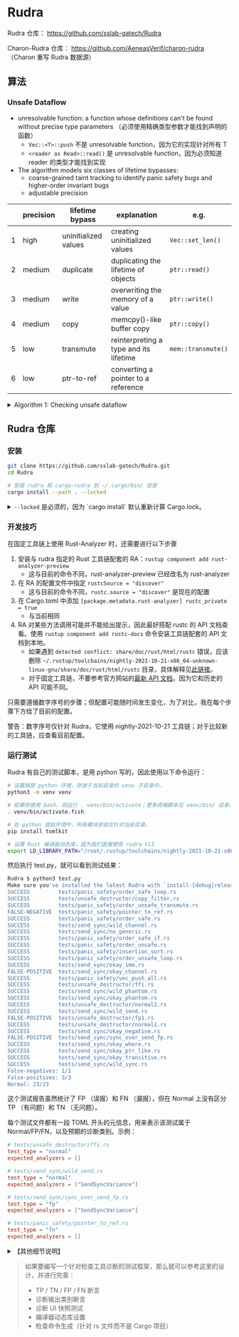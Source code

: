 # Rudra

Rudra 仓库： <https://github.com/sslab-gatech/Rudra>

Charon-Rudra 仓库： <https://github.com/AeneasVerif/charon-rudra> （Charon 重写 Rudra 数据源）

## 算法

### Unsafe Dataflow

* unresolvable function: a function whose definitions can't be found without precise type parameters （必须使用精确类型参数才能找到声明的函数）
  * `Vec::<T>::push` 不是 unresolvable function，因为它的实现针对所有 T
  * `<reader as Read>::read()` 是 unresolvable function，因为必须知道 reader 的类型才能找到实现
* The algorithm models six classes of lifetime bypasses:
  * coarse-grained taint tracking to identify panic safety bugs and higher-order invariant bugs 
  * adjustable precision

|   | precision | lifetime bypass      | explanation                            | e.g.               |
|:-:|-----------|----------------------|----------------------------------------|--------------------|
| 1 | high      | uninitialized values | creating uninitialized values          | `Vec::set_len()`   |
| 2 | medium    | duplicate            | duplicating the lifetime of objects    | `ptr::read()`      |
| 3 | medium    | write                | overwriting the memory of a value      | `ptr::write()`     |
| 4 | medium    | copy                 | memcpy()-like buffer copy              | `ptr::copy()`      |
| 5 | low       | transmute            | reinterpreting a type and its lifetime | `mem::transmute()` |
| 6 | low       | ptr-to-ref           | converting a pointer to a reference    |                    |

<details>

<summary> Algorithm 1: Checking unsafe dataflow </summary>

<img src="https://github.com/user-attachments/assets/2ef911c9-e826-4761-925a-089c25d293a4" width="50%" style="display:block;margin:auto;">

</details>


## Rudra 仓库

### 安装

```bash
git clone https://github.com/sslab-gatech/Rudra.git
cd Rudra

# 安装 rudra 和 cargo-rudra 到 ~/.cargo/bin/ 目录
cargo install --path . --locked
```

<details>

<summary>
  <code>--locked</code> 是必须的，因为 `cargo install` 默认重新计算 Cargo.lock。
</summary>

而 libc 需要 1.63 之后的 Rust 编译器，Rudra 使用 `nightly-2021-10-21` 工具链，rustc 版本为 1.58。

```bash
error: failed to compile `rudra v0.1.0 (/.../Rudra)`, intermediate artifacts can be found at `/.../Rudra/target`
Caused by:
  package `libc v0.2.170` cannot be built because it requires rustc 1.63 or newer, while the currently active rustc version is 1.58.0-nightly
```

</details>

### 开发技巧

在固定工具链上使用 Rust-Analyzer 时，还需要进行以下步骤
1. 安装与 rudra 指定的 Rust 工具链配套的 RA：`rustup component add rust-analyzer-preview`
    * 这与目前的命令不同，rust-analyzer-preview 已经改名为 rust-analyzer
2. 在 RA 的配置文件中指定 `rustcSource = "discover"`
    * 这与目前的命令不同，`rustc.source = "discover"` 是现在的配置
3. 在 Cargo.toml 中添加 `[package.metadata.rust-analyzer] rustc_private = true`
    * 与当前相同
4. RA 对某些方法调用可能并不能给出提示，因此最好搭配 rustc 的 API 文档查看。使用 `rustup component add rustc-docs`
   命令安装工具链配套的 API 文档到本地。
    * 如果遇到 `detected conflict: share/doc/rust/html/rustc` 错误，应该删除
      `~/.rustup/toolchains/nightly-2021-10-21-x86_64-unknown-linux-gnu/share/doc/rust/html/rustc` 目录，具体解释见[此链接](share/doc/rust/html/rustc)。
    * 对于固定工具链，不要参考官方网站的[最新 API 文档](https://doc.rust-lang.org/nightly/nightly-rustc/)，因为它和历史的 API 可能不同。

只需要遵循数字序号的步骤；但配置可能随时间发生变化，为了对比，我在每个步骤下方给了目前的配置。

警告：数字序号仅针对 Rudra，它使用 nightly-2021-10-21 工具链；对于比较新的工具链，应查看目前配置。

### 运行测试

Rudra 有自己的测试脚本，是用 python 写的，因此使用以下命令运行：

```bash
# 设置局部 python 环境，存放于当前目录的 venv 子目录中。
python3 -m venv venv

# 如果你使用 bash，则运行 . venv/bin/activate；更多终端脚本见 venv/bin/ 目录。
. venv/bin/activate.fish

# 在 python 虚拟环境中，所有模块安装仅针对当前目录。
pip install tomlkit

# 设置 Rust 编译器动态库，因为我们直接使用 rudra CLI
export LD_LIBRARY_PATH="/root/.rustup/toolchains/nightly-2021-10-21-x86_64-unknown-linux-gnu/lib:$LD_LIBRARY_PATH"
```

然后执行 test.py，就可以看到测试结果：

```bash
Rudra $ python3 test.py
Make sure you've installed the latest Rudra with `install-[debug|release].sh`
SUCCESS         tests/panic_safety/order_safe_loop.rs
SUCCESS         tests/unsafe_destructor/copy_filter.rs
SUCCESS         tests/panic_safety/order_unsafe_transmute.rs
FALSE-NEGATIVE  tests/panic_safety/pointer_to_ref.rs
SUCCESS         tests/panic_safety/order_safe.rs
SUCCESS         tests/send_sync/wild_channel.rs
SUCCESS         tests/send_sync/no_generic.rs
SUCCESS         tests/panic_safety/order_safe_if.rs
SUCCESS         tests/panic_safety/order_unsafe.rs
SUCCESS         tests/panic_safety/insertion_sort.rs
SUCCESS         tests/panic_safety/order_unsafe_loop.rs
SUCCESS         tests/send_sync/okay_imm.rs
FALSE-POSITIVE  tests/send_sync/okay_channel.rs
SUCCESS         tests/panic_safety/vec_push_all.rs
SUCCESS         tests/unsafe_destructor/ffi.rs
SUCCESS         tests/send_sync/wild_phantom.rs
SUCCESS         tests/send_sync/okay_phantom.rs
SUCCESS         tests/unsafe_destructor/normal2.rs
SUCCESS         tests/send_sync/wild_send.rs
FALSE-POSITIVE  tests/unsafe_destructor/fp1.rs
SUCCESS         tests/unsafe_destructor/normal1.rs
SUCCESS         tests/send_sync/okay_negative.rs
FALSE-POSITIVE  tests/send_sync/sync_over_send_fp.rs
SUCCESS         tests/send_sync/okay_where.rs
SUCCESS         tests/send_sync/okay_ptr_like.rs
SUCCESS         tests/send_sync/okay_transitive.rs
SUCCESS         tests/send_sync/wild_sync.rs
False-negatives: 1/1
False-positives: 3/3
Normal: 23/23
```

这个测试报告虽然统计了 FP （误报）和 FN （漏报），但在 Normal 上没有区分 TP （有问题）和 TN （无问题）。

每个测试文件都有一段 TOML 开头的元信息，用来表示该测试属于 Normal/FP/FN，以及预期的诊断类别。示例：

```toml
# tests/unsafe_destructor/ffi.rs
test_type = "normal"
expected_analyzers = []

# tests/send_sync/wild_send.rs
test_type = "normal"
expected_analyzers = ["SendSyncVariance"]

# tests/send_sync/sync_over_send_fp.rs
test_type = "fp"
expected_analyzers = ["SendSyncVariance"]

# tests/panic_safety/pointer_to_ref.rs
test_type = "fn"
expected_analyzers = []
```

<details>

<summary>【其他细节说明】</summary>


测试脚本 test.py 通过调用 rudra 命令来检测每个 tests 目录下的 .rs 文件，核心步骤：

1. 设置 `LD_LIBRARY_PATH` 环境变量

<details>

<summary><code>LD_LIBRARY_PATH</code> 介绍</summary>

`LD_LIBRARY_PATH` 是一个环境变量，主要用于动态链接器（Dynamic Linker）或加载器（Loader）来查找共享库（Shared Libraries，例如
.so 文件）的路径。它在运行可执行文件时，帮助系统找到所需的动态链接库。

在 Linux 和其他类 Unix 系统中，可执行文件通常依赖于共享库（动态库）。动态链接器在程序运行时加载这些共享库，并将它们链接到程序中。
`LD_LIBRARY_PATH` 是动态链接器用来查找这些共享库的路径之一。

</details>

```bash
export LD_LIBRARY_PATH="/root/.rustup/toolchains/nightly-2021-10-21-x86_64-unknown-linux-gnu/lib:$LD_LIBRARY_PATH"
```

<details>

<summary>如果使用直接 rudra CLI 时没有设置工具链的动态库路径，将看到错误。</summary>

```bash
Rudra $ rudra --crate-type lib tests/panic_safety/insertion_sort.rs
rudra: error while loading shared libraries: librustc_driver-25ea0f19be037cbe.so: cannot open shared object file: No such file or directory
```

```bash
Rudra $ python3 test.py
Make sure you've installed the latest Rudra with `install-[debug|release].sh`
Traceback (most recent call last):
  File "/rust/tmp/repos/Rudra/test.py", line 149, in <module>
    result.get()
  File "/usr/lib/python3.12/multiprocessing/pool.py", line 774, in get
    raise self._value
  File "/usr/lib/python3.12/multiprocessing/pool.py", line 125, in worker
    result = (True, func(*args, **kwds))
                    ^^^^^^^^^^^^^^^^^^^
  File "/rust/tmp/repos/Rudra/test.py", line 83, in run_test
    output = subprocess.run(
             ^^^^^^^^^^^^^^^
  File "/usr/lib/python3.12/subprocess.py", line 571, in run
    raise CalledProcessError(retcode, process.args,
subprocess.CalledProcessError: Command '['rudra', '-Zrudra-enable-unsafe-destructor', '--crate-type', 'lib', 'tests/panic_safety/insertion_sort.rs']' returned non-zero exit status 127.
```

</details>


2. 调用 rudra 命令来检测单独的 rs 文件 —— 这与通常针对 Cargo 项目的 cargo-rudra 不同

```bash
rudra -Zrudra-enable-unsafe-destructor --crate-type lib tests/panic_safety/insertion_sort.rs
```

将看到以下输出：

```text
2025-03-03 15:15:57.135589 |INFO | [rudra-progress] Rudra started
2025-03-03 15:15:57.135949 |INFO | [rudra-progress] UnsafeDestructor analysis started
2025-03-03 15:15:57.136003 |INFO | [rudra-progress] UnsafeDestructor analysis finished
2025-03-03 15:15:57.136012 |INFO | [rudra-progress] SendSyncVariance analysis started
2025-03-03 15:15:57.136105 |INFO | [rudra-progress] SendSyncVariance analysis finished
2025-03-03 15:15:57.136113 |INFO | [rudra-progress] UnsafeDataflow analysis started
2025-03-03 15:15:57.141940 |INFO | [rudra-progress] UnsafeDataflow analysis finished
2025-03-03 15:15:57.142011 |INFO | [rudra-progress] Rudra finished
warning: 2 warnings emitted

Warning (UnsafeDataflow:/ReadFlow/CopyFlow/WriteFlow): Potential unsafe dataflow issue in `insertion_sort_unsafe`
-> tests/panic_safety/insertion_sort.rs:10:1: 22:2
fn insertion_sort_unsafe<T: Ord>(arr: &mut [T]) {
    unsafe {
        for i in 1..arr.len() {
            let item = ptr::read(&arr[i]);
            let mut j = i - 1;
            while j >= 0 && arr[j] > item {
                j = j - 1;
            }
            ptr::copy(&mut arr[j + 1], &mut arr[j + 2], i - j - 1);
            ptr::write(&mut arr[j + 1], item);
        }
    }
}
```

注意，上面的代码片段与终端里的不一样，它对问题区域显示了颜色：

![rudra-report](https://github.com/user-attachments/assets/2b6c04b6-3c5f-4e02-a230-dca6633f2f5b)

但没有说明这里的红色和黄色是什么含义。

3. 其实测试中，上面的诊断是通过 `RUDRA_REPORT_PATH` 环境变量生成到一个 TOML 文件，比如

```bash
$ RUDRA_REPORT_PATH=report.toml rudra -Zrudra-enable-unsafe-destructor --crate-type lib tests/panic_safety/insertion_sort.rs
```

report.toml 文件内容如下：

```toml
[[reports]]
level = 'Warning'
analyzer = 'UnsafeDataflow:/ReadFlow/CopyFlow/WriteFlow'
description = 'Potential unsafe dataflow issue in `insertion_sort_unsafe`'
location = 'tests/panic_safety/insertion_sort.rs:10:1: 22:2'
source = """
fn insertion_sort_unsafe<T: Ord>(arr: &mut [T]) {
    unsafe {
        for i in 1..arr.len() {
            let item = ptr::read(&arr[i]);
            let mut j = i - 1;
            while j >= 0 && arr[j] > item {
                j = j - 1;
            }
            ptr::copy(&mut arr[j + 1], &mut arr[j + 2], i - j - 1);
            ptr::write(&mut arr[j + 1], item);
        }
    }
}
"""
```

注意：source 文本携带 ansi 颜色转义字符，它的结果与截图一致。

</details>

> 如果要编写一个针对检查工具诊断的测试框架，那么就可以参考这里的设计，并进行完善：
> * TP / TN / FP / FN 断言
> * 诊断输出类别断言
> * 诊断 UI 快照测试
> * 编译器动态库设置
> * 检查命令生成（针对 rs 文件而不是 Cargo 项目）





